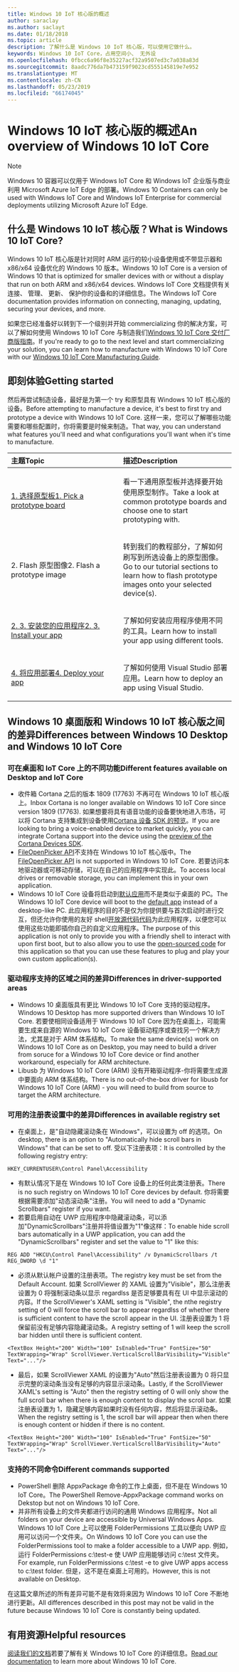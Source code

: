 ```yaml
---
title: Windows 10 IoT 核心版的概述
author: saraclay
ms.author: saclayt
ms.date: 01/18/2018
ms.topic: article
description: 了解什么是 Windows 10 IoT 核心版，可以使用它做什么。
keywords: Windows 10 IoT Core，占用空间小、 无外设
ms.openlocfilehash: 0fbcc6a96f8e35227acf32a9507ed3c7a038a83d
ms.sourcegitcommit: 8aadc776da7b473159f9023cd555145819e7e952
ms.translationtype: MT
ms.contentlocale: zh-CN
ms.lasthandoff: 05/23/2019
ms.locfileid: "66174045"
---
```

# <a name="an-overview-of-windows-10-iot-core"></a><span data-ttu-id="88688-104">Windows 10 IoT 核心版的概述</span><span class="sxs-lookup"><span data-stu-id="88688-104">An overview of Windows 10 IoT Core</span></span>

> [!NOTE]
> <span data-ttu-id="88688-105">Windows 10 容器可以仅用于 Windows IoT Core 和 Windows IoT 企业版与商业利用 Microsoft Azure IoT Edge 的部署。</span><span class="sxs-lookup"><span data-stu-id="88688-105">Windows 10 Containers can only be used with Windows IoT Core and Windows IoT Enterprise for commercial deployments utilizing Microsoft Azure IoT Edge.</span></span>

## <a name="what-is-windows-10-iot-core"></a><span data-ttu-id="88688-106">什么是 Windows 10 IoT 核心版？</span><span class="sxs-lookup"><span data-stu-id="88688-106">What is Windows 10 IoT Core?</span></span>
<span data-ttu-id="88688-107">Windows 10 IoT 核心版是针对同时 ARM 运行的较小设备使用或不带显示器和 x86/x64 设备优化的 Windows 10 版本。</span><span class="sxs-lookup"><span data-stu-id="88688-107">Windows 10 IoT Core is a version of Windows 10 that is optimized for smaller devices with or without a display that run on both ARM and x86/x64 devices.</span></span> <span data-ttu-id="88688-108">Windows IoT Core 文档提供有关连接、 管理、 更新、 保护你的设备和的详细信息。</span><span class="sxs-lookup"><span data-stu-id="88688-108">The Windows IoT Core documentation provides information on connecting, managing, updating, securing your devices, and more.</span></span> 

<span data-ttu-id="88688-109">如果您已经准备好以转到下一个级别并开始 commercializing 你的解决方案，可以了解如何使用 Windows 10 IoT Core 与制造我们[Windows 10 IoT Core 交付厂商版指南](https://docs.microsoft.com/en-us/windows-hardware/manufacture/iot/iot-core-manufacturing-guide)。</span><span class="sxs-lookup"><span data-stu-id="88688-109">If you're ready to go to the next level and start commercializing your solution, you can learn how to manufacture with Windows 10 IoT Core with our [Windows 10 IoT Core Manufacturing Guide](https://docs.microsoft.com/en-us/windows-hardware/manufacture/iot/iot-core-manufacturing-guide).</span></span> 

## <a name="getting-started"></a><span data-ttu-id="88688-110">即刻体验</span><span class="sxs-lookup"><span data-stu-id="88688-110">Getting started</span></span>

<span data-ttu-id="88688-111">然后再尝试制造设备，最好是为第一个 try 和原型具有 Windows 10 IoT 核心版的设备。</span><span class="sxs-lookup"><span data-stu-id="88688-111">Before attempting to manufacture a device, it's best to first try and prototype a device with Windows 10 IoT Core.</span></span> <span data-ttu-id="88688-112">这样一来，您可以了解哪些功能需要和哪些配置时，你将需要是时候来制造。</span><span class="sxs-lookup"><span data-stu-id="88688-112">That way, you can understand what features you'll need and what configurations you'll want when it's time to manufacture.</span></span>

<table>
<colgroup>
<col width="50%" />
<col width="50%" />
</colgroup>
<thead>
<tr class="header">
<th align="left"><span data-ttu-id="88688-113">主题</span><span class="sxs-lookup"><span data-stu-id="88688-113">Topic</span></span></th>
<th align="left"><span data-ttu-id="88688-114">描述</span><span class="sxs-lookup"><span data-stu-id="88688-114">Description</span></span></th>
</tr>
</thead>
<tbody>

<tr class="odd">
<td align="left"><p><span data-ttu-id="88688-115"><a href="https://docs.microsoft.com/en-us/windows/iot-core/tutorials/quickstarter/PrototypeBoards"
>1. 选择原型板</a></span><span class="sxs-lookup"><span data-stu-id="88688-115"><a href="https://docs.microsoft.com/en-us/windows/iot-core/tutorials/quickstarter/PrototypeBoards"
>1. Pick a prototype board</a></span></span></p></td>
<td align="left"><p><span data-ttu-id="88688-116">看一下通用原型板并选择要开始使用原型制作。</span><span class="sxs-lookup"><span data-stu-id="88688-116">Take a look at common prototype boards and choose one to start prototyping with.</span></span></p></td>
</tr>

<tr class="odd">
<td align="left"><p><span data-ttu-id="88688-117">2. Flash 原型图像</span><span class="sxs-lookup"><span data-stu-id="88688-117">2. Flash a prototype image</span></span></p></td>
<td align="left"><p><span data-ttu-id="88688-118">转到我们的教程部分，了解如何刷写到所选设备上的原型图像。</span><span class="sxs-lookup"><span data-stu-id="88688-118">Go to our tutorial sections to learn how to flash prototype images onto your selected device(s).</span></span> </p></td>
</tr>

<tr class="odd">
<td align="left"><p><span data-ttu-id="88688-119"><a href="https://docs.microsoft.com/en-us/windows/iot-core/develop-your-app/appinstaller">2. 3. 安装您的应用程序</a></span><span class="sxs-lookup"><span data-stu-id="88688-119"><a href="https://docs.microsoft.com/en-us/windows/iot-core/develop-your-app/appinstaller">2. 3. Install your app</a></span></span></p></td>
<td align="left"><p><span data-ttu-id="88688-120">了解如何安装应用程序使用不同的工具。</span><span class="sxs-lookup"><span data-stu-id="88688-120">Learn how to install your app using different tools.</span></span></p></td>
</tr>

<tr class="odd">
<td align="left"><p><span data-ttu-id="88688-121"><a href="https://docs.microsoft.com/en-us/windows/iot-core/develop-your-app/appdeployment">4. 将应用部署</a></span><span class="sxs-lookup"><span data-stu-id="88688-121"><a href="https://docs.microsoft.com/en-us/windows/iot-core/develop-your-app/appdeployment">4. Deploy your app</a></span></span></p></td>
<td align="left"><p><span data-ttu-id="88688-122">了解如何使用 Visual Studio 部署应用。</span><span class="sxs-lookup"><span data-stu-id="88688-122">Learn how to deploy an app using Visual Studio.</span></span></p></td>
</tr>

</tbody>
</table>

## <a name="differences-between-windows-10-desktop-and-windows-10-iot-core"></a><span data-ttu-id="88688-123">Windows 10 桌面版和 Windows 10 IoT 核心版之间的差异</span><span class="sxs-lookup"><span data-stu-id="88688-123">Differences between Windows 10 Desktop and Windows 10 IoT Core</span></span>

### <a name="different-features-available-on-desktop-and-iot-core"></a><span data-ttu-id="88688-124">可在桌面和 IoT Core 上的不同功能</span><span class="sxs-lookup"><span data-stu-id="88688-124">Different features available on Desktop and IoT Core</span></span>

* <span data-ttu-id="88688-125">收件箱 Cortana 之后的版本 1809 (17763) 不再可在 Windows 10 IoT 核心版上。</span><span class="sxs-lookup"><span data-stu-id="88688-125">Inbox Cortana is no longer available on Windows 10 IoT Core since version 1809 (17763).</span></span> <span data-ttu-id="88688-126">如果想要将具有语音功能的设备要快地进入市场，可以将 Cortana 支持集成到设备使用[Cortana 设备 SDK 的预览](https://developer.microsoft.com/en-us/cortana/devices)。</span><span class="sxs-lookup"><span data-stu-id="88688-126">If you are looking to bring a voice-enabled device to market quickly, you can integrate Cortana support into the device using the [preview of the Cortana Devices SDK](https://developer.microsoft.com/en-us/cortana/devices).</span></span>
* <span data-ttu-id="88688-127">[FileOpenPicker API](https://docs.microsoft.com/en-us/uwp/api/windows.storage.pickers.fileopenpicker)不支持在 Windows 10 IoT 核心版中。</span><span class="sxs-lookup"><span data-stu-id="88688-127">The [FileOpenPicker API](https://docs.microsoft.com/en-us/uwp/api/windows.storage.pickers.fileopenpicker) is not supported in Windows 10 IoT Core.</span></span> <span data-ttu-id="88688-128">若要访问本地驱动器或可移动存储，可以在自己的应用程序中实现此。</span><span class="sxs-lookup"><span data-stu-id="88688-128">To access local drives or removable storage, you can implement this in your own application.</span></span>
* <span data-ttu-id="88688-129">Windows 10 IoT Core 设备将启动到[默认应用](https://docs.microsoft.com/en-us/windows/iot-core/develop-your-app/iotcoredefaultapp)而不是类似于桌面的 PC。</span><span class="sxs-lookup"><span data-stu-id="88688-129">The Windows 10 IoT Core device will boot to the [default app](https://docs.microsoft.com/en-us/windows/iot-core/develop-your-app/iotcoredefaultapp) instead of a desktop-like PC.</span></span> <span data-ttu-id="88688-130">此应用程序的目的不是仅为你提供要与首次启动时进行交互，但还允许你使用的友好 shell[开放源代码代码](https://github.com/Microsoft/Windows-iotcore-samples/tree/master/Samples/IoTCoreDefaultApp)为此应用程序，以便您可以使用这些功能即插你自己的自定义应用程序。</span><span class="sxs-lookup"><span data-stu-id="88688-130">The purpose of this application is not only to provide you with a friendly shell to interact with upon first boot, but to also allow you to use the [open-sourced code](https://github.com/Microsoft/Windows-iotcore-samples/tree/master/Samples/IoTCoreDefaultApp) for this application so that you can use these features to plug and play your own custom application(s).</span></span>

### <a name="differences-in-driver-supported-areas"></a><span data-ttu-id="88688-131">驱动程序支持的区域之间的差异</span><span class="sxs-lookup"><span data-stu-id="88688-131">Differences in driver-supported areas</span></span>

* <span data-ttu-id="88688-132">Windows 10 桌面版具有更比 Windows 10 IoT Core 支持的驱动程序。</span><span class="sxs-lookup"><span data-stu-id="88688-132">Windows 10 Desktop has more supported drivers than Windows 10 IoT Core.</span></span> <span data-ttu-id="88688-133">若要使相同设备适用于 Windows 10 IoT Core 因为在桌面上，可能需要生成来自源的 Windows 10 IoT Core 设备驱动程序或查找另一个解决方法，尤其是对于 ARM 体系结构。</span><span class="sxs-lookup"><span data-stu-id="88688-133">To make the same device(s) work on Windows 10 IoT Core as on Desktop, you may need to build a driver from soruce for a Windows 10 IoT Core device or find another workaround, especially for ARM architecture.</span></span>
* <span data-ttu-id="88688-134">Libusb 为 Windows 10 IoT Core (ARM) 没有开箱驱动程序-你将需要生成源中要面向 ARM 体系结构。</span><span class="sxs-lookup"><span data-stu-id="88688-134">There is no out-of-the-box driver for libusb for Windows 10 IoT Core (ARM) - you will need to build from source to target the ARM architecture.</span></span>

### <a name="differences-in-available-registry-set"></a><span data-ttu-id="88688-135">可用的注册表设置中的差异</span><span class="sxs-lookup"><span data-stu-id="88688-135">Differences in available registry set</span></span>

* <span data-ttu-id="88688-136">在桌面上，是"自动隐藏滚动条在 Windows"，可以设置为 off 的选项。</span><span class="sxs-lookup"><span data-stu-id="88688-136">On desktop, there is an option to "Automatically hide scroll bars in Windows" that can be set to off.</span></span> <span data-ttu-id="88688-137">受以下注册表项：</span><span class="sxs-lookup"><span data-stu-id="88688-137">It is controlled by the following registry entry:</span></span> 

```
HKEY_CURRENTUSER\Control Panel\Accessibility
```

* <span data-ttu-id="88688-138">有默认情况下是在 Windows 10 IoT Core 设备上的任何此类注册表。</span><span class="sxs-lookup"><span data-stu-id="88688-138">There is no such registry on Windows 10 IoT Core devices by default.</span></span> <span data-ttu-id="88688-139">你将需要根据需要添加"动态滚动条"注册。</span><span class="sxs-lookup"><span data-stu-id="88688-139">You will need to add a "Dynamic Scrollbars" register if you want.</span></span>
* <span data-ttu-id="88688-140">若要启用自动在 UWP 应用程序中隐藏滚动条，可以添加"DynamicScrollbars"注册并将值设置为"1"像这样：</span><span class="sxs-lookup"><span data-stu-id="88688-140">To enable hide scroll bars automatically in a UWP application, you can add the "DynamicScrollbars" register and set the value to "1" like this:</span></span>

```
REG ADD "HKCU\Control Panel\Accessibility" /v DynamicScrollbars /t REG_DWORD \d "1"
```

* <span data-ttu-id="88688-141">必须从默认帐户设置的注册表项。</span><span class="sxs-lookup"><span data-stu-id="88688-141">The registry key must be set from the Default Account.</span></span> <span data-ttu-id="88688-142">如果 ScrollViewer 的 XAML 设置为"Visible"，那么注册表设置为 0 将强制滚动条以显示 regardlss 是否足够要具有在 UI 中显示滚动的内容。</span><span class="sxs-lookup"><span data-stu-id="88688-142">If the ScrollViewer's XAML setting is "Visible", the nthe registry setting of 0 will force the scroll bar to appear regardlss of whether there is sufficient content to have the scroll appear in the UI.</span></span> <span data-ttu-id="88688-143">注册表设置为 1 将保留前没有足够内容隐藏滚动条。</span><span class="sxs-lookup"><span data-stu-id="88688-143">A registry setting of 1 will keep the scroll bar hidden until there is sufficient content.</span></span>

```
<TextBox Height="200" Width="100" IsEnabled="True" FontSize="50" TextWrapping="Wrap" ScrollViewer.VerticalScrollBarVisibility="Visible" Text="..."/>
```

* <span data-ttu-id="88688-144">最后，如果 ScrollViewer XAML 的设置为"Auto"然后注册表设置为 0 将只显示完整的滚动条当没有足够的内容显示滚动条。</span><span class="sxs-lookup"><span data-stu-id="88688-144">Lastly, if the ScrollViewer XAML's setting is "Auto" then the registry setting of 0 will only show the full scroll bar when there is enough content to display the scroll bar.</span></span> <span data-ttu-id="88688-145">如果注册表设置为 1，隐藏足够内容如果时没有任何内容，然后将显示滚动条。</span><span class="sxs-lookup"><span data-stu-id="88688-145">When the registry setting is 1, the scroll bar will appear then when there is enough content or hidden if there is no content.</span></span>

```
<TextBox Height="200" Width="100" IsEnabled="True" FontSize="50" TextWrapping="Wrap" ScrollViewer.VerticalScrollBarVisibility="Auto" Text="..."/>
```

### <a name="different-commands-supported"></a><span data-ttu-id="88688-146">支持的不同命令</span><span class="sxs-lookup"><span data-stu-id="88688-146">Different commands supported</span></span>

* <span data-ttu-id="88688-147">PowerShell 删除 AppxPackage 命令的工作上桌面，但不是在 Windows 10 IoT Core。</span><span class="sxs-lookup"><span data-stu-id="88688-147">The PowerShell Remove-AppxPackage command works on Dekstop but not on Windows 10 IoT Core.</span></span>
* <span data-ttu-id="88688-148">并非所有设备上的文件夹都进行访问的通用 Windows 应用程序。</span><span class="sxs-lookup"><span data-stu-id="88688-148">Not all folders on your device are accessible by Universal Windows Apps.</span></span> <span data-ttu-id="88688-149">Windows 10 IoT Core 上可以使用 FolderPermissions 工具以便向 UWP 应用可以访问一个文件夹。</span><span class="sxs-lookup"><span data-stu-id="88688-149">On Windows 10 IoT Core you can use the FolderPermissions tool to make a folder accessible to a UWP app.</span></span> <span data-ttu-id="88688-150">例如，运行 FolderPermissions c:\test-e 使 UWP 应用能够访问 c:\test 文件夹。</span><span class="sxs-lookup"><span data-stu-id="88688-150">For example, run FolderPermissions c:\test -e to give UWP apps access to c:\test folder.</span></span> <span data-ttu-id="88688-151">但是，这不是在桌面上可用的。</span><span class="sxs-lookup"><span data-stu-id="88688-151">However, this is not available on Desktop.</span></span>

<span data-ttu-id="88688-152">在这篇文章所述的所有差异可能不是有效将来因为 Windows 10 IoT Core 不断地进行更新。</span><span class="sxs-lookup"><span data-stu-id="88688-152">All differences described in this post may not be valid in the future because Windows 10 IoT Core is constantly being updated.</span></span>

## <a name="helpful-resources"></a><span data-ttu-id="88688-153">有用资源</span><span class="sxs-lookup"><span data-stu-id="88688-153">Helpful resources</span></span>
<span data-ttu-id="88688-154">[阅读我们的文档](https://docs.microsoft.com/windows/iot-core/)若要了解有关 Windows 10 IoT Core 的详细信息。</span><span class="sxs-lookup"><span data-stu-id="88688-154">[Read our documentation](https://docs.microsoft.com/windows/iot-core/) to learn more about Windows 10 IoT Core.</span></span>
